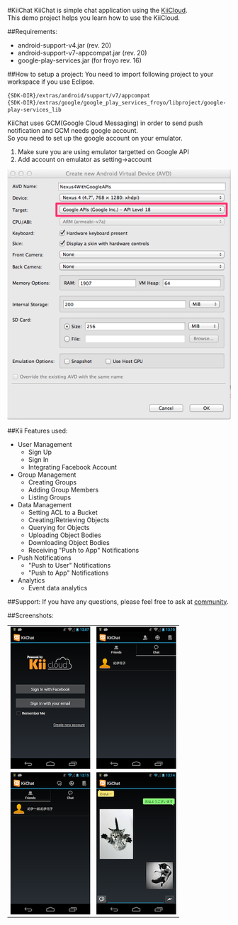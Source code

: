 #KiiChat
KiiChat is simple chat application using the [KiiCloud](https://developer.kii.com/?locale=en).  
This demo project helps you learn how to use the KiiCloud.

##Requirements:

- android-support-v4.jar (rev. 20)
- android-support-v7-appcompat.jar (rev. 20)
- google-play-services.jar (for froyo rev. 16)


##How to setup a project:
You need to import following project to your workspace if you use Eclipse.  

    {SDK-DIR}/extras/android/support/v7/appcompat
    {SDK-DIR}/extras/google/google_play_services_froyo/libproject/google-play-services_lib

KiiChat uses GCM(Google Cloud Messaging) in order to send push notification and GCM needs google account.  
So you need to set up the google account on your emulator.  

1. Make sure you are using emulator targetted on Google API
1. Add account on emulator as setting->account


<img src="screenshots/05.png">

##Kii Features used:

- User Management
	- Sign Up
	- Sign In
	- Integrating Facebook Account
- Group Management
	- Creating Groups
	- Adding Group Members
	- Listing Groups
- Data Management
	- Setting ACL to a Bucket
	- Creating/Retrieving Objects
	- Querying for Objects
	- Uploading Object Bodies
	- Downloading Object Bodies
	- Receiving "Push to App" Notifications
- Push Notifications
	- "Push to User" Notifications
	- "Push to App" Notifications
- Analytics
	- Event data analytics

##Support:
If you have any questions, please feel free to ask at [community](http://community.kii.com/).


##Screenshots:

<table border="0">
  <tr>
    <td><img src="screenshots/01.png"></td>
    <td><img src="screenshots/02.png"></td>
  </tr>
  <tr>
    <td><img src="screenshots/03.png"></td>
    <td><img src="screenshots/04.png"></td>
  </tr>
</talbe>


